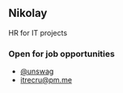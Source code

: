 ## Nikolay

HR for IT projects

### Open for job opportunities

- [@unswag](https://t.me/unswag)
- <itrecru@pm.me>

<!---

```markdown
Syntax highlighted code block

# Header 1
## Header 2
### Header 3

- @unswag
- itrecru@pm.me

1. Numbered
2. List

**Bold** and _Italic_ and `Code` text

[Link](url) and ![Image](src)
```
-->
